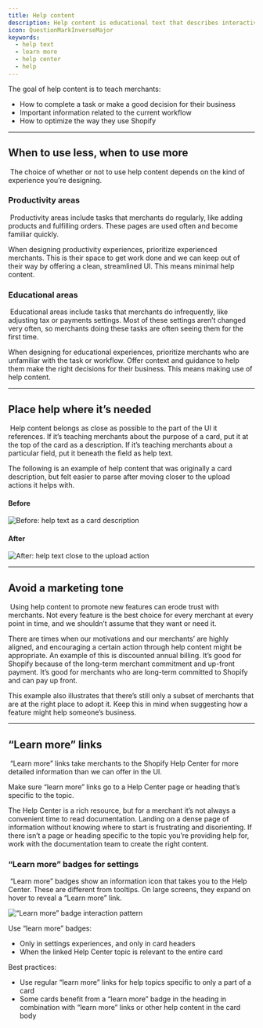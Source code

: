 ```yaml
---
title: Help content
description: Help content is educational text that describes interactive elements or offers information about concepts in the UI.
icon: QuestionMarkInverseMajor
keywords:
  - help text
  - learn more
  - help center
  - help
---
```


The goal of help content is to teach merchants:

- How to complete a task or make a good decision for their business
- Important information related to the current workflow
- How to optimize the way they use Shopify

---

## When to use less, when to use more

​
The choice of whether or not to use help content depends on the kind of experience you’re designing.

### Productivity areas

​
Productivity areas include tasks that merchants do regularly, like adding products and fulfilling orders. These pages are used often and become familiar quickly.

When designing productivity experiences, prioritize experienced merchants. This is their space to get work done and we can keep out of their way by offering a clean, streamlined UI. This means minimal help content.
​

### Educational areas

​
Educational areas include tasks that merchants do infrequently, like adjusting tax or payments settings. Most of these settings aren’t changed very often, so merchants doing these tasks are often seeing them for the first time.

When designing for educational experiences, prioritize merchants who are unfamiliar with the task or workflow. Offer context and guidance to help them make the right decisions for their business. This means making use of help content.

---

## Place help where it’s needed

​
Help content belongs as close as possible to the part of the UI it references. If it’s teaching merchants about the purpose of a card, put it at the top of the card as a description. If it’s teaching merchants about a particular field, put it beneath the field as help text.

The following is an example of help content that was originally a card description, but felt easier to parse after moving closer to the upload actions it helps with.

#### Before

![Before: help text as a card description](/images/foundations/patterns/help-content/before.png)

#### After

![After: help text close to the upload action](/images/foundations/patterns/help-content/after.png)

---

## Avoid a marketing tone

​
Using help content to promote new features can erode trust with merchants. Not every feature is the best choice for every merchant at every point in time, and we shouldn’t assume that they want or need it.

There are times when our motivations and our merchants’ are highly aligned, and encouraging a certain action through help content might be appropriate. An example of this is discounted annual billing. It’s good for Shopify because of the long-term merchant commitment and up-front payment. It’s good for merchants who are long-term committed to Shopify and can pay up front.

This example also illustrates that there’s still only a subset of merchants that are at the right place to adopt it. Keep this in mind when suggesting how a feature might help someone’s business.

---

## “Learn more” links

​
“Learn more” links take merchants to the Shopify Help Center for more detailed information than we can offer in the UI.

Make sure “learn more” links go to a Help Center page or heading that’s specific to the topic.

The Help Center is a rich resource, but for a merchant it’s not always a convenient time to read documentation. Landing on a dense page of information without knowing where to start is frustrating and disorienting. If there isn’t a page or heading specific to the topic you’re providing help for, work with the documentation team to create the right content.

### “Learn more” badges for settings

​
“Learn more” badges show an information icon that takes you to the Help Center. These are different from tooltips. On large screens, they expand on hover to reveal a “Learn more” link.

![“Learn more” badge interaction pattern](/images/foundations/patterns/help-content/learn-more-badges.png)

Use “learn more” badges:
​

- Only in settings experiences, and only in card headers
- When the linked Help Center topic is relevant to the entire card

Best practices:

- Use regular “learn more” links for help topics specific to only a part of a card
- Some cards benefit from a “learn more” badge in the heading in combination with “learn more” links or other help content in the card body
